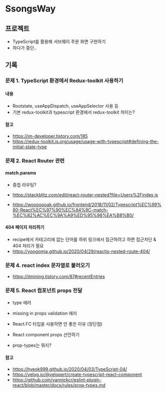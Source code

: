 # SsongsWay

## 프로젝트

- TypeScript를 활용해 서브웨이 주문 화면 구현하기
- 하다가 중단..

## 기록

### 문제 1. TypeScript 환경에서 Redux-toolkit 사용하기

#### 내용

- Rootstate, useAppDispatch, useAppSelector 사용 등
- 기본 redux-toolkit과 typescript 환경에서 redux-toolkit 차이는?

#### 참고

- https://im-developer.tistory.com/185
- https://redux-toolkit.js.org/usage/usage-with-typescript#defining-the-initial-state-type

### 문제 2. React Router 관련

#### match.params

- 중첩 라우팅?
- https://stackblitz.com/edit/react-router-nested?file=Users%2Findex.js

- https://wooooooak.github.io/frontend/2018/11/02/Typescript%EC%99%80-React%EC%97%90%EC%84%9C-match-%EC%82%AC%EC%9A%A9%ED%95%98%EA%B8%B0/

#### 404 페이지 처리하기

- recipe에서 카테고리에 없는 단어를 하위 링크에서 접근하려고 하면 접근차단 & 404 처리가 필요
- https://yoogomja.github.io/2020/04/29/reactjs-nested-route-404/

### 문제 4. react index 문자열로 불러오기

- https://itmining.tistory.com/87#recentEntries

### 문제 5. React 컴포넌트 props 전달

- type 에러
- missing in props validation 에러
- React.FC 타입을 사용하면 안 좋은 이유 (장단점)
- React component props 선언하기

- prop-types는 뭐지?

#### 참고

- https://hyeok999.github.io/2020/04/03/TypeScript-04/
- https://velog.io/@velopert/create-typescript-react-component
- https://github.com/yannickcr/eslint-plugin-react/blob/master/docs/rules/prop-types.md
